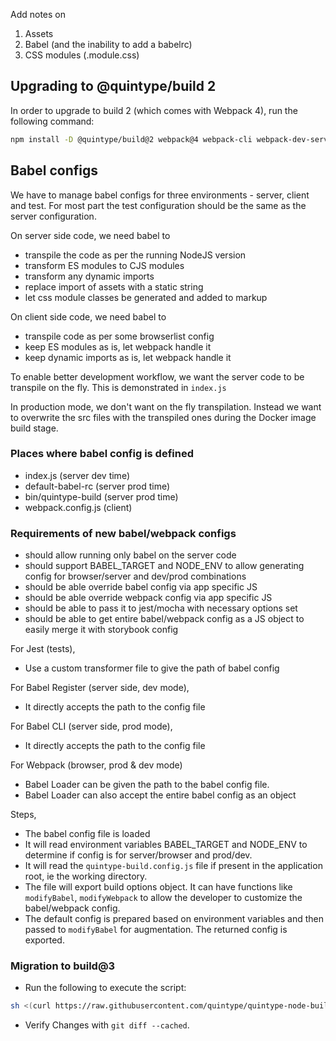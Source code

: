 Add notes on

1) Assets
2) Babel (and the inability to add a babelrc)
3) CSS modules (.module.css)

## Upgrading to @quintype/build 2

In order to upgrade to build 2 (which comes with Webpack 4), run the following command:

```sh
npm install -D @quintype/build@2 webpack@4 webpack-cli webpack-dev-server@3 babel-plugin-dynamic-import-node babel-loader css-loader file-loader sass-loader
```

## Babel configs

We have to manage babel configs for three environments - server, client and test. For most part the test configuration should be the same as the server configuration.

On server side code, we need babel to
  - transpile the code as per the running NodeJS version
  - transform ES modules to CJS modules
  - transform any dynamic imports
  - replace import of assets with a static string
  - let css module classes be generated and added to markup

On client side code, we need babel to
  - transpile code as per some browserlist config
  - keep ES modules as is, let webpack handle it
  - keep dynamic imports as is, let webpack handle it

To enable better development workflow, we want the server code to be transpile on the fly. This is demonstrated in `index.js`

In production mode, we don't want on the fly transpilation. Instead we want to overwrite the src files with the transpiled ones during the Docker image build stage.

### Places where babel config is defined

- index.js (server dev time)
- default-babel-rc (server prod time)
- bin/quintype-build (server prod time)
- webpack.config.js (client)

### Requirements of new babel/webpack configs

- should allow running only babel on the server code
- should support BABEL_TARGET and NODE_ENV to allow generating config for browser/server and dev/prod combinations
- should be able override babel config via app specific JS
- should be able override webpack config via app specific JS
- should be able to pass it to jest/mocha with necessary options set
- should be able to get entire babel/webpack config as a JS object to easily merge it with storybook config

For Jest (tests),
- Use a custom transformer file to give the path of babel config

For Babel Register (server side, dev mode),
- It directly accepts the path to the config file

For Babel CLI (server side, prod mode),
- It directly accepts the path to the config file

For Webpack (browser, prod & dev mode)
- Babel Loader can be given the path to the babel config file.
- Babel Loader can also accept the entire babel config as an object

Steps,
- The babel config file is loaded
- It will read environment variables BABEL_TARGET and NODE_ENV to determine if config is for server/browser and prod/dev.
- It will read the `quintype-build.config.js` file if present in the application root, ie the working directory.
- The file will export build options object. It can have functions like `modifyBabel`, `modifyWebpack` to allow the developer to customize the babel/webpack config.
- The default config is prepared based on environment variables and then passed to `modifyBabel` for augmentation. The returned config is exported.

### Migration to build@3

- Run the following to execute the script: 
```sh 
sh <(curl https://raw.githubusercontent.com/quintype/quintype-node-build/master/scripts/build-2-to-3-migration)
```
- Verify Changes with `git diff --cached`.
